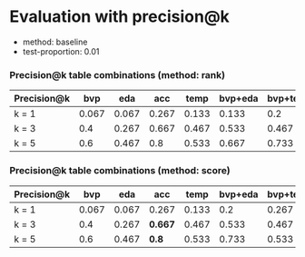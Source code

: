 # Evaluation with precision@k
* method: baseline
* test-proportion: 0.01
### Precision@k table combinations (method: rank)
| Precision@k | bvp | eda | acc | temp | bvp+eda | bvp+temp | eda+acc | eda+temp | acc+temp | bvp+eda+acc | bvp+eda+temp | bvp+acc+temp | eda+acc+temp | bvp+eda+acc+temp | 
|---|---|---|---|---|---|---|---|---|---|---|---|---|---|---|
| k = 1 | 0.067 | 0.067 | 0.267 | 0.133 | 0.133 | 0.2 | 0.2 | 0.267 | 0.267 | 0.267 | 0.2 | 0.267 | 0.2 | **0.4** | 
| k = 3 | 0.4 | 0.267 | 0.667 | 0.467 | 0.533 | 0.467 | 0.467 | 0.333 | 0.533 | 0.667 | 0.533 | **0.733** | 0.533 | 0.667 | 
| k = 5 | 0.6 | 0.467 | 0.8 | 0.533 | 0.667 | 0.733 | 0.6 | 0.533 | 0.8 | 0.733 | 0.667 | 0.8 | **0.867** | 0.8 | 

### Precision@k table combinations (method: score)
| Precision@k | bvp | eda | acc | temp | bvp+eda | bvp+temp | eda+acc | eda+temp | acc+temp | bvp+eda+acc | bvp+eda+temp | bvp+acc+temp | eda+acc+temp | bvp+eda+acc+temp | 
|---|---|---|---|---|---|---|---|---|---|---|---|---|---|---|
| k = 1 | 0.067 | 0.067 | 0.267 | 0.133 | 0.2 | 0.267 | 0.133 | 0.133 | **0.333** | **0.333** | 0.2 | **0.333** | 0.267 | 0.267 | 
| k = 3 | 0.4 | 0.267 | **0.667** | 0.467 | 0.533 | 0.467 | 0.467 | 0.4 | 0.467 | 0.533 | 0.533 | 0.533 | 0.533 | **0.667** | 
| k = 5 | 0.6 | 0.467 | **0.8** | 0.533 | 0.733 | 0.533 | 0.667 | 0.6 | 0.733 | **0.8** | 0.667 | **0.8** | 0.733 | 0.733 | 

